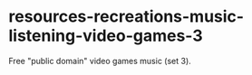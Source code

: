 # resources-recreations-music-listening-video-games-3
Free "public domain" video games music (set 3).
